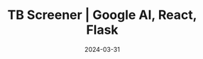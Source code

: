 ---
title: "TB Screener | Google AI, React, Flask"
tags: [project]
date: 2024-03-31

showDate: false
showTaxonomies: true
showSummary: true
draft: false

externalUrl: "https://devpost.com/software/tb-screener"
summary: "Gen AI and speech-to-text to detect potential TB cases and create a report for doctors. Won Best Build with AI Hack using Google Technologies 🥇"
_build:
  render: "false"
  list: "local"
---